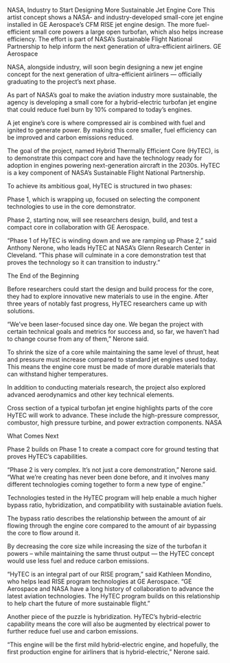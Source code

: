 NASA, Industry to Start Designing More Sustainable Jet Engine Core 
 This artist concept shows a NASA- and industry-developed small-core jet engine installed in GE Aerospace’s CFM RISE jet engine design. The more fuel-efficient small core powers a large open turbofan, which also helps increase efficiency. The effort is part of NASA’s Sustainable Flight National Partnership to help inform the next generation of ultra-efficient airliners. GE Aerospace

NASA, alongside industry, will soon begin designing a new jet engine concept for the next generation of ultra-efficient airliners — officially graduating to the project’s next phase.

As part of NASA’s goal to make the aviation industry more sustainable, the agency is developing a small core for a hybrid-electric turbofan jet engine that could reduce fuel burn by 10% compared to today’s engines.

A jet engine’s core is where compressed air is combined with fuel and ignited to generate power. By making this core smaller, fuel efficiency can be improved and carbon emissions reduced.

The goal of the project, named Hybrid Thermally Efficient Core (HyTEC), is to demonstrate this compact core and have the technology ready for adoption in engines powering next-generation aircraft in the 2030s. HyTEC is a key component of NASA’s Sustainable Flight National Partnership.

To achieve its ambitious goal, HyTEC is structured in two phases:

Phase 1, which is wrapping up, focused on selecting the component technologies to use in the core demonstrator.

Phase 2, starting now, will see researchers design, build, and test a compact core in collaboration with GE Aerospace.

“Phase 1 of HyTEC is winding down and we are ramping up Phase 2,” said Anthony Nerone, who leads HyTEC at NASA’s Glenn Research Center in Cleveland. “This phase will culminate in a core demonstration test that proves the technology so it can transition to industry.”

The End of the Beginning

Before researchers could start the design and build process for the core, they had to explore innovative new materials to use in the engine. After three years of notably fast progress, HyTEC researchers came up with solutions.

“We’ve been laser-focused since day one. We began the project with certain technical goals and metrics for success and, so far, we haven’t had to change course from any of them,” Nerone said.

To shrink the size of a core while maintaining the same level of thrust, heat and pressure must increase compared to standard jet engines used today. This means the engine core must be made of more durable materials that can withstand higher temperatures.

In addition to conducting materials research, the project also explored advanced aerodynamics and other key technical elements.

Cross section of a typical turbofan jet engine highlights parts of the core HyTEC will work to advance. These include the high-pressure compressor, combustor, high pressure turbine, and power extraction components. NASA

What Comes Next

Phase 2 builds on Phase 1 to create a compact core for ground testing that proves HyTEC’s capabilities.

“Phase 2 is very complex. It’s not just a core demonstration,” Nerone said. “What we’re creating has never been done before, and it involves many different technologies coming together to form a new type of engine.”

Technologies tested in the HyTEC program will help enable a much higher bypass ratio, hybridization, and compatibility with sustainable aviation fuels.

The bypass ratio describes the relationship between the amount of air flowing through the engine core compared to the amount of air bypassing the core to flow around it.

By decreasing the core size while increasing the size of the turbofan it powers – while maintaining the same thrust output — the HyTEC concept would use less fuel and reduce carbon emissions.

“HyTEC is an integral part of our RISE program,” said Kathleen Mondino, who helps lead RISE program technologies at GE Aerospace. “GE Aerospace and NASA have a long history of collaboration to advance the latest aviation technologies. The HyTEC program builds on this relationship to help chart the future of more sustainable flight.”

Another piece of the puzzle is hybridization. HyTEC’s hybrid-electric capability means the core will also be augmented by electrical power to further reduce fuel use and carbon emissions.

“This engine will be the first mild hybrid-electric engine, and hopefully, the first production engine for airliners that is hybrid-electric,” Nerone said.